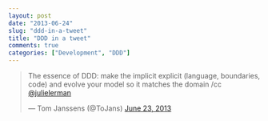 ```yaml
---
layout: post
date: "2013-06-24"
slug: "ddd-in-a-tweet"
title: "DDD in a tweet"
comments: true
categories: ["Development", "DDD"]
---
```

<blockquote class="twitter-tweet"><p>The essence of DDD: make the implicit explicit (language, boundaries, code) and evolve your model so it matches the domain /cc <a href="https://twitter.com/julielerman">@julielerman</a></p>&mdash; Tom Janssens (@ToJans) <a href="https://twitter.com/ToJans/statuses/348887983283380224">June 23, 2013</a></blockquote>
<script async src="//platform.twitter.com/widgets.js" charset="utf-8"></script>
